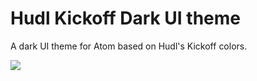 # Hudl Kickoff Dark UI theme

A dark UI theme for Atom based on Hudl's Kickoff colors.

![](http://i.imgur.com/Z676yDx.jpg)
